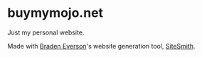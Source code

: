 # buymymojo.net

Just my personal website.

Made with [Braden Everson](https://bradeneverson.github.io/)'s website generation tool, [SiteSmith](https://github.com/bradeneverson/sitesmith).
